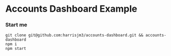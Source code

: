 # Accounts Dashboard Example

### Start me
```
git clone git@github.com:harrisjm3/accounts-dashboard.git && accounts-dashboard
npm i
npm start
```
